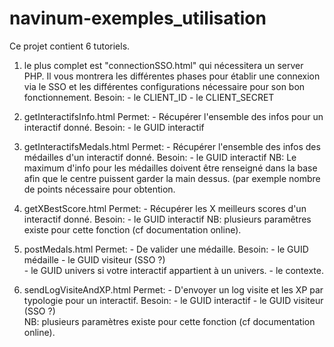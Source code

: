 # navinum-exemples_utilisation

Ce projet contient 6 tutoriels.

1) 	le plus complet est "connectionSSO.html" qui nécessitera un server PHP.
	Il vous montrera les différentes phases pour établir une connexion via le SSO et les différentes configurations nécessaire pour son bon fonctionnement.
	Besoin:
		- 	le CLIENT_ID 
		- 	le CLIENT_SECRET
	
	
	
2) 	getInteractifsInfo.html
	Permet: 
		-	Récupérer l'ensemble des infos pour un interactif donné.
	Besoin:
		- 	le GUID interactif
		
		
		
3)	getInteractifsMedals.html
	Permet: 
		-	Récupérer l'ensemble des infos des médailles d'un interactif donné.
	Besoin:
		- 	le GUID interactif
	NB: Le maximum d'info pour les médailles doivent être renseigné dans la base afin que le centre puissent garder la main dessus. (par exemple nombre de points nécessaire pour obtention.

	
	
4)	getXBestScore.html
	Permet: 
		-	Récupérer les X meilleurs scores d'un interactif donné.
	Besoin:
		- 	le GUID interactif
	NB: plusieurs paramêtres existe pour cette fonction (cf documentation online).	
	

	
5)	postMedals.html
	Permet: 
		-	De valider une médaille.
	Besoin:
		- 	le GUID médaille
		-	le GUID visiteur (SSO ?) 		
		-	le GUID univers si votre interactif appartient à un univers.
		-	le contexte.
	
	
	
6)	sendLogVisiteAndXP.html
	Permet: 
		-	D'envoyer un log visite et les XP par typologie pour un interactif.
	Besoin:
		- 	le GUID interactif
		-	le GUID visiteur (SSO ?) 		
	NB: plusieurs paramètres existe pour cette fonction (cf documentation online).	